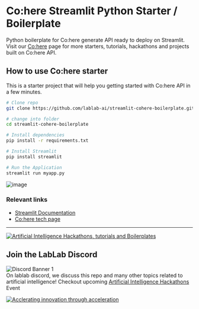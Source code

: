 # Co:here Streamlit Python Starter / Boilerplate

Python boilerplate for Co:here generate API ready to deploy on Streamlit. Visit our [Co:here](https://lablab.ai/tech/cohere) page for more starters, tutorials, hackathons and projects built on Co:here API.

## How to use Co:here starter

This is a starter project that will help you getting started with Co:here API in a few minutes.
```bash
# Clone repo
git clone https://github.com/lablab-ai/streamlit-cohere-boilerplate.git

# change into folder
cd streamlit-cohere-boilerplate

# Install dependencies
pip install -r requirements.txt

# Install Streamlit
pip install streamlit

# Run the Application
streamlit run myapp.py
```

![image](https://user-images.githubusercontent.com/64021988/193038824-214d704b-9676-4f29-8af9-61790e9c38c2.png)


### Relevant links
- [Streamlit Documentation](https://docs.streamlit.io/)
- [Co:here tech page](https://lablab.ai/t/cohere)




---

[![Artificial Intelligence Hackathons, tutorials and Boilerplates](https://storage.googleapis.com/lablab-static-eu/images/github/lablab-banner.jpg)](https://lablab.ai)




## Join the LabLab Discord


![Discord Banner 1](https://discordapp.com/api/guilds/877056448956346408/widget.png?style=banner1)  
On lablab discord, we discuss this repo and many other topics related to artificial intelligence! Checkout upcoming [Artificial Intelligence Hackathons](https://lablab.ai) Event


[![Acclerating innovation through acceleration](https://storage.googleapis.com/lablab-static-eu/images/github/nn-group-loggos.jpg)](https://newnative.ai)
